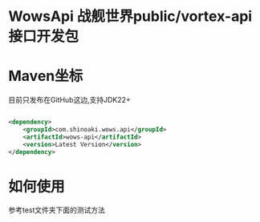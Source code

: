 # WowsApi 战舰世界public/vortex-api接口开发包

# Maven坐标 

目前只发布在GitHub这边,支持JDK22+

```xml

<dependency>
    <groupId>com.shinoaki.wows.api</groupId>
    <artifactId>wows-api</artifactId>
    <version>Latest Version</version>
</dependency>
```
# 如何使用

参考test文件夹下面的测试方法
